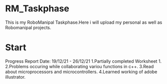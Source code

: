 # RM_Taskphase
This is my RoboManipal Taskphase.Here i will upload my personal as well as Robomanipal projects.

#      Start

Progress Report
Date: 19/12/21 - 26/12/21
1.Partially completed Worksheet 1.
2.Problems occuring while collaborating variou functions in c++.
3.Read about microprocessors and microcontrollers.
4.Learned working of adobe illustrator.
